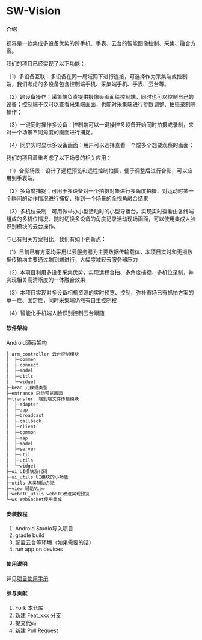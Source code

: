 # SW-Vision

#### 介绍
视界是一款集成多设备优势的跨手机、手表、云台的智能图像控制、采集、融合方案。


我们的项目已经实现了以下功能：

（1）多设备互联：多设备在同一局域网下进行连接，可选择作为采集端或控制端，我们考虑的多设备包含控制端手机、采集端手机、手表、云台等。

（2）跨设备操作：采集端负责提供摄像头画面给控制端，同时也可以控制自己的设备；控制端不仅可以查看采集端画面，也能对采集端进行参数调整、拍摄录制等操作；

（3）一键同时操作多设备：控制端可以一键操控多设备开始同时拍摄或录制，来对一个场景不同角度的画面进行捕捉。

（4）同屏实时显示多设备画面：用户可以选择查看一个或多个想要观察的画面；


我们的项目着重考虑了以下场景的相关应用：

（1）合影场景：设计了远程预览和远程控制拍摄，便于调整后进行合影，可以应用到手表端。

（2）多角度捕捉：可用于多设备对一个拍摄对象进行多角度拍摄、对运动时某一个瞬间的动作情况进行捕捉、得到一个场景的全视角融合结果

（3）多机位录制：可用做举办小型活动时的小型导播台，实现实时查看由各终端组成的多机位情况、随时切换多设备的角度记录活动现场画面，可以使用集成人脸识别模块的云台操作。


与已有相关方案相比，我们有如下创新点：

（1）目前已有方案均采用以云服务器为主要数据传输载体，本项目实时和无损数据传输均主要通过端到端进行，大幅度减轻云服务器压力

（2）本项目利用多设备采集优势，实现远程合拍、多角度捕捉、多机位录制，并实现相关高清晰度的一体融合效果

（3）本项目实现对多设备相机资源的实时预览、控制，弥补市场已有抓拍方案的单一性、固定性，同时采集端仍然有自主控制权

（4）智能化手机端人脸识别控制云台跟随


#### 软件架构

Android源码架构

```markdown
├─arm_controller 云台控制模块
│  ├─commen
│  ├─connect
│  ├─model
│  ├─uitls
│  └─widget
├─bean 元数据类型
├─entrance 启动预览画面
├─transfer  端到端文件传输模块
│  ├─adapter
│  ├─app
│  ├─broadcast
│  ├─callback
│  ├─client
│  ├─common
│  ├─map
│  ├─model
│  ├─server
│  ├─util
│  ├─utils
│  └─widget
├─ui UI模块及代码
├─ui_utils UI模块的小功能
├─utils 各类辅助方法
├─view 辅助View
├─webRTC_utils webRTC改进实现预览
└─ws WebSocket使用集成
```


#### 安装教程

1.  Android Studio导入项目
2.  gradle build
3.  配置云台等环境（如果需要的话）
4.  run app on devices

#### 使用说明

详见[项目使用手册](doc/Vision项目使用手册.docx)


#### 参与贡献

1.  Fork 本仓库
2.  新建 Feat_xxx 分支
3.  提交代码
4.  新建 Pull Request

